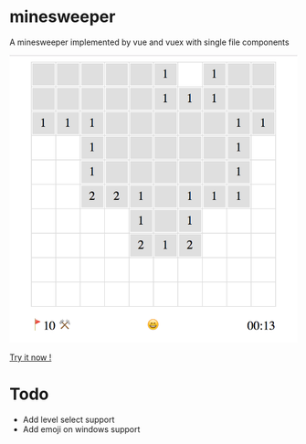 # minesweeper
A minesweeper implemented by vue and vuex with single file components

![ScreenShot](https://github.com/luowenxing/minesweeper/blob/master/screenshot.png)

[Try it now !](https://luowenxing.github.io/minesweeper/)

# Todo
* Add level select support
* Add emoji on windows support
